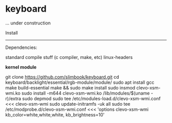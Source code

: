 # keyboard
... under construction


Install
____

Dependencies:

standard compile stuff (c compiler, make, etc)
linux-headers

**kernel module**

git clone https://github.com/slimbook/keyboard.git
cd keyboard/backlight/essential/rgb-module/module/
sudo apt install gcc make build-essential
make && sudo make install
sudo insmod clevo-xsm-wmi.ko
sudo install -m644 clevo-xsm-wmi.ko /lib/modules/$(uname -r)/extra
sudo depmod
sudo tee /etc/modules-load.d/clevo-xsm-wmi.conf <<< clevo-xsm-wmi
sudo update-initramfs -uk all
sudo tee /etc/modprobe.d/clevo-xsm-wmi.conf <<< 'options clevo-xsm-wmi kb_color=white,white,white, kb_brightness=10'
